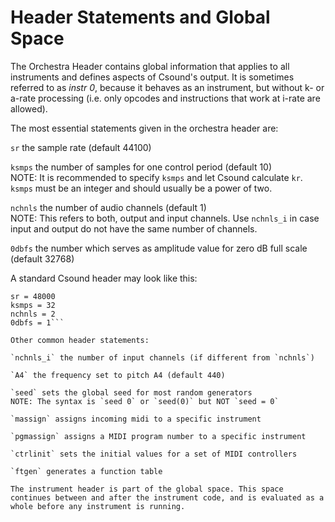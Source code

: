 # Header Statements and Global Space

The Orchestra Header contains global information that applies to all instruments and defines aspects of Csound's output. It is sometimes referred to as *instr 0*, because it behaves as an instrument, but without k- or a-rate processing (i.e. only opcodes and instructions that work at i-rate are allowed).

The most essential statements given in the orchestra header are:

`sr` the sample rate (default 44100)

`ksmps` the number of samples for one control period (default 10)  
NOTE: It is recommended to specify `ksmps` and let Csound calculate `kr`. `ksmps` must be an integer and should usually be a power of two.

`nchnls` the number of audio channels (default 1)  
NOTE: This refers to both, output and input channels. Use `nchnls_i` in case input and output do not have the same number of channels.

`0dbfs` the number which serves as amplitude value for zero dB full scale (default 32768)

A standard Csound header may look like this:

```
sr = 48000
ksmps = 32
nchnls = 2
0dbfs = 1```

Other common header statements:

`nchnls_i` the number of input channels (if different from `nchnls`)

`A4` the frequency set to pitch A4 (default 440)

`seed` sets the global seed for most random generators  
NOTE: The syntax is `seed 0` or `seed(0)` but NOT `seed = 0`

`massign` assigns incoming midi to a specific instrument

`pgmassign` assigns a MIDI program number to a specific instrument

`ctrlinit` sets the initial values for a set of MIDI controllers

`ftgen` generates a function table

The instrument header is part of the global space. This space continues between and after the instrument code, and is evaluated as a whole before any instrument is running. 